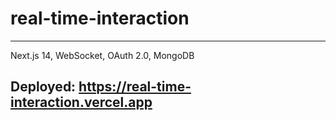 # real-time-interaction
---------------------------
Next.js 14, WebSocket, OAuth 2.0, MongoDB

Deployed: 
https://real-time-interaction.vercel.app
----------------------------------------
